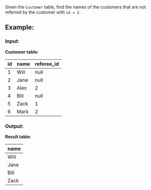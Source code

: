 Given the `Customer` table, find the names of the customers that are not referred by the customer with `id = 2`.

## Example:

### Input:
**Customer table:**

| id | name | referee_id |
|----|------|------------|
|  1 | Will | null       |
|  2 | Jane | null       |
|  3 | Alex | 2          |
|  4 | Bill | null       |
|  5 | Zack | 1          |
|  6 | Mark | 2          |

### Output:
**Result table:**

| name |
|------|
| Will |
| Jane |
| Bill |
| Zack |